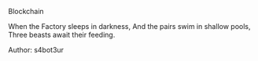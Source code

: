 Blockchain

When the Factory sleeps in darkness, And the pairs swim in shallow pools, Three beasts await their feeding.

Author: s4bot3ur
